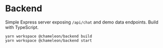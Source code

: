 # Backend

Simple Express server exposing `/api/chat` and demo data endpoints. Build with TypeScript.

```
yarn workspace @chameleon/backend build
yarn workspace @chameleon/backend start
```